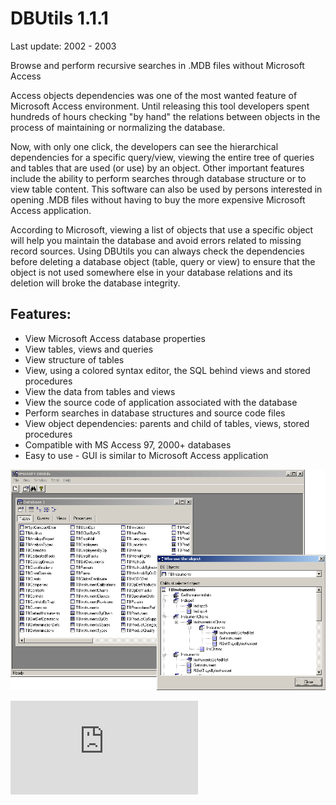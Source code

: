 DBUtils 1.1.1
=============

Last update: 2002 - 2003

Browse and perform recursive searches in .MDB files without Microsoft Access

Access objects dependencies was one of the most wanted feature of Microsoft Access environment. Until releasing this tool developers spent hundreds of hours checking "by hand" the relations between objects in the process of maintaining or normalizing the database.

Now, with only one click, the developers can see the hierarchical dependencies for a specific query/view, viewing the entire tree of queries and tables that are used (or use) by an object. Other important features include the ability to perform searches through database structure or to view table content. This software can also be used by persons interested in opening .MDB files without having to buy the more expensive Microsoft Access application.

According to Microsoft, viewing a list of objects that use a specific object will help you maintain the database and avoid errors related to missing record sources. Using DBUtils you can always check the dependencies before deleting a database object (table, query or view) to ensure that the object is not used somewhere else in your database relations and its deletion will broke the database integrity.

Features:
---------

- View Microsoft Access database properties 
- View tables, views and queries 
- View structure of tables 
- View, using a colored syntax editor, the SQL behind views and stored procedures 
- View the data from tables and views 
- View the source code of application associated with the database 
- Perform searches in database structures and source code files 
- View object dependencies: parents and child of tables, views, stored procedures 
- Compatible with MS Access 97, 2000+ databases 
- Easy to use - GUI is similar to Microsoft Access application 

![Screenshot](img/screenshot.png)

![Analytics](https://ga-beacon.appspot.com/UA-2402433-10/beacon.en.html)
